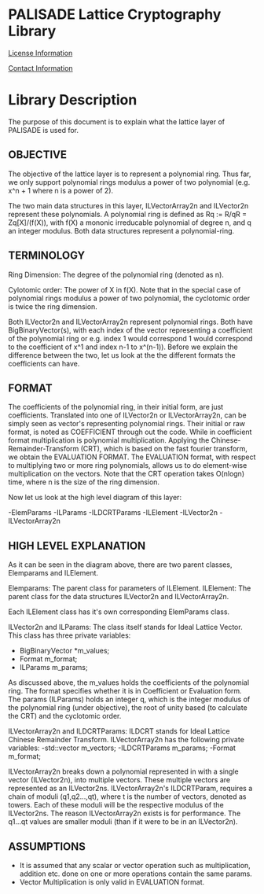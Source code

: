 PALISADE Lattice Cryptography Library
=====================================

[License Information](../../License.md)

[Contact Information](../../Contact.md)

Library Description
===================
The purpose of this document is to explain what the lattice layer of PALISADE is used for.

OBJECTIVE
---------
The objective of the lattice layer is to represent a polynomial ring. Thus far, we only support polynomial rings modulus a power of two polynomial (e.g. x^n + 1 where n is a power of 2).

The two main data structures in this layer, ILVectorArray2n and ILVector2n represent these polynomials. A polynomial ring is defined as
Rq := R/qR = Zq[X]/(f(X)), with f(X) a mononic irreducable polynomial of degree n, and q an integer modulus. Both data structures represent a polynomial-ring.

TERMINOLOGY
-----------
Ring Dimension: The degree of the polynomial ring (denoted as n).

Cylotomic order: The power of X in f(X). Note that in the special case of polynomial rings modulus a power of two polynomial, the cyclotomic order is twice the ring dimension.

Both ILVector2n and ILVectorArray2n represent polynomial rings. Both have BigBinaryVector(s), with each index of the vector representing a coefficient of the
polynomial ring or e.g. index 1 would correspond 1 would correspond to the coefficient of x^1
and index n-1 to x^(n-1)). Before we explain the difference between the two, let us look at the the different formats the coefficients can have.

FORMAT
------
The coefficients of the polynomial ring, in their initial form, are just coefficients. Translated into one of ILVector2n or ILVectorArray2n, can be simply seen
as vector's representing polynomial rings. Their initial or raw format, is noted as COEFFICIENT through out the code. While in coefficient format multiplication
is polynomial multiplication.  Applying the Chinese-Remainder-Transform (CRT), which is based on the fast fourier transform, we obtain the EVALUATION FORMAT. The EVALUATION
format, with respect to multiplying two or more ring polynomials, allows us to do element-wise multiplication on the vectors. Note that the CRT operation takes
O(nlogn) time, where n is the size of the ring dimension.

Now let us look at the high level diagram of this layer:

-ElemParams
  -ILParams
  -ILDCRTParams
-ILElement
 -ILVector2n
 -ILVectorArray2n

HIGH LEVEL EXPLANATION
----------------------
As it can be seen in the diagram above, there are two parent classes, Elemparams and ILElement.

Elemparams: The parent class for parameters of ILElement.
ILElement: The parent class for the data structures ILVector2n and ILVectorArray2n.

Each ILElement class has it's own corresponding ElemParams class.

ILVector2n and ILParams: The class itself stands for Ideal Lattice Vector. This class has three private variables:
- BigBinaryVector *m_values;
- Format m_format;
- ILParams m_params;

As discussed above, the m_values holds the coefficients of the polynomial ring. The format specifies whether it is in Coefficient or Evaluation form.
The params (ILParams) holds an integer q, which is the integer modulus of the polynomial ring (under objective), the root of unity based (to calculate the CRT) and the cyclotomic order.


ILVectorArray2n and ILDCRTParams: ILDCRT stands for Ideal Lattice Chinese Remainder Transform. ILVectorArray2n has the following private variables:
-std::vector<ILVector2n> m_vectors;
-ILDCRTParams m_params;
-Format m_format;

ILVectorArray2n breaks down a polynomial represented in with a single vector (ILVector2n), into multiple vectors. These multiple vectors are represented as an ILVector2ns.
ILVectorArray2n's ILDCRTParam, requires a chain of moduli (q1,q2...,qt), where t is the number of vectors, denoted as towers. Each of these moduli will be the respective modulus
of the ILVector2ns. The reason ILVectorArray2n exists is for performance. The q1...qt values are smaller moduli (than if it were to be in an ILVector2n).


ASSUMPTIONS
-----------
- It is assumed that any scalar or vector operation such as multiplication, addition etc. done on one or more operations contain the same params.
- Vector Multiplication is only valid in EVALUATION format.
